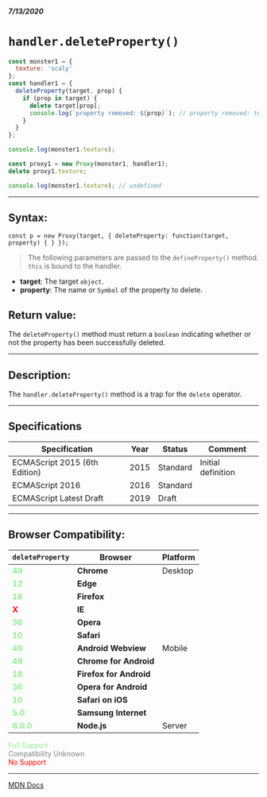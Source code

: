##### 7/13/2020
# `handler.deleteProperty()`

```js
const monster1 = {
  texture: 'scaly'
};
const handler1 = {
  deleteProperty(target, prop) {
    if (prop in target) {
      delete target[prop];
      console.log(`property removed: ${prop}`); // property removed: texture
    }
  }
};

console.log(monster1.texture);

const proxy1 = new Proxy(monster1, handler1);
delete proxy1.texture;

console.log(monster1.texture); // undefined
```

---

## Syntax:
`const p = new Proxy(target, {
  deleteProperty: function(target, property) { }
});`

  > The following parameters are passed to the `defineProperty()` method.  `this` is bound to the handler.

* **target**: The target `object`.
* **property**: The name or `Symbol` of the property to delete. 

## Return value:
The `deleteProperty()` method must return a `boolean` indicating whether or not the property has been successfully deleted.

---

## Description:
The `handler.deleteProperty()` method is a trap for the `delete` operator.

---

## Specifications
| Specification | Year | Status | Comment |
|---|---|---|---|
| ECMAScript 2015 (6th Edition) | 2015 | Standard | Initial definition |
| ECMAScript 2016 | 2016 | Standard |  |
| ECMAScript Latest Draft | 2019 | Draft |  |

---

## Browser Compatibility:
| `deleteProperty` | Browser | Platform |
|---|---|---|
| <span style="color: lightgreen">**49**</span> | **Chrome** | Desktop | 
| <span style="color: lightgreen">**12**</span> | **Edge** || 
| <span style="color: lightgreen">**18**</span> | **Firefox** || 
| <span style="color: red">**X**</span> | **IE** || 
| <span style="color: lightgreen">**36**</span> | **Opera** || 
| <span style="color: lightgreen">**10**</span> | **Safari** || 
| <span style="color: lightgreen">**49**</span> | **Android Webview** | Mobile | 
| <span style="color: lightgreen">**49**</span> | **Chrome for Android** || 
| <span style="color: lightgreen">**18**</span> | **Firefox for Android** || 
| <span style="color: lightgreen">**36**</span> | **Opera for Android** || 
| <span style="color: lightgreen">**10**</span> | **Safari on iOS** || 
| <span style="color: lightgreen">**5.0**</span> | **Samsung Internet** || 
| <span style="color: lightgreen">**6.0.0**</span> | **Node.js** | Server | 

<span style="color: lightgreen">Full Support</span>  
<span style="color: grey">Compatibility Unknown</span>  
<span style="color: red">No Support</span>

---

[MDN Docs](https://developer.mozilla.org/en-US/docs/Web/JavaScript/Reference/Global_Objects/Proxy/Proxy/deleteProperty)